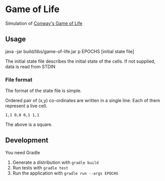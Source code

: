# Game of Life

Simulation of [Conway's Game of Life](https://en.wikipedia.org/wiki/Conway's_Game_of_Life)

## Usage

java -jar build/libs/game-of-life.jar p EPOCHS [initial state file]

The initial state file describes the initial state of the cells. If not supplied, data is read
from STDIN

### File format

The format of the state file is simple.

Ordered pair of (x,y) co-ordinates are written in a single line. Each of them represent a live cell.

```
1,1 0,0 0,1 1,1
```

The above is a square.

## Development

You need Gradle

1. Generate a distribution with `gradle build`
2. Run tests with `gradle test`
3. Run the application with `gradle run --args EPOCHS`

